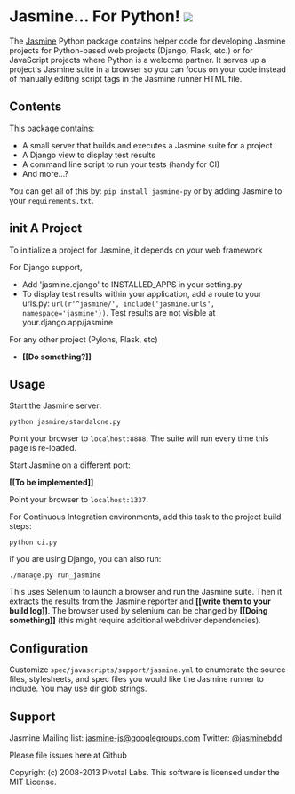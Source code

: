 # Jasmine... For Python! <a title="Build at Travis CI" href="https://travis-ci.org/pivotal/jasmine-py"><img src="https://api.travis-ci.org/pivotal/jasmine-py.png" /></a>

The [Jasmine](http://github.com/pivotal/jasmine) Python package contains helper code for developing Jasmine projects for Python-based web projects (Django, Flask, etc.) or for JavaScript projects where Python is a welcome partner. It serves up a project's Jasmine suite in a browser so you can focus on your code instead of manually editing script tags in the Jasmine runner HTML file.

## Contents
This package contains:

* A small server that builds and executes a Jasmine suite for a project
* A Django view to display test results
* A command line script to run your tests (handy for CI)
* And more...?

You can get all of this by: `pip install jasmine-py` or by adding Jasmine to your `requirements.txt`.

## __init__ A Project

To initialize a project for Jasmine, it depends on your web framework

For Django support,

* Add 'jasmine.django' to INSTALLED_APPS in your setting.py
* To display test results within your application, add a route to your urls.py: `url(r'^jasmine/', include('jasmine.urls', namespace='jasmine'))`. Test results are not visible at your.django.app/jasmine

For any other project (Pylons, Flask, etc)

* **[[Do something?]]**

## Usage

Start the Jasmine server:

`python jasmine/standalone.py`

Point your browser to `localhost:8888`. The suite will run every time this page is re-loaded.

Start Jasmine on a different port:

**[[To be implemented]]**

Point your browser to `localhost:1337`.

For Continuous Integration environments, add this task to the project build steps:

`python ci.py`

if you are using Django, you can also run:

`./manage.py run_jasmine`

This uses Selenium to launch a browser and run the Jasmine suite. Then it extracts the results from the Jasmine reporter and **[[write them to your build log]]**. The browser used by selenium can be changed by **[[Doing something]]** (this might require additional webdriver dependencies).

## Configuration

Customize `spec/javascripts/support/jasmine.yml` to enumerate the source files, stylesheets, and spec files you would like the Jasmine runner to include.
You may use dir glob strings.

## Support

Jasmine Mailing list: [jasmine-js@googlegroups.com](mailto:jasmine-js@googlegroups.com)
Twitter: [@jasminebdd](http://twitter.com/jasminebdd)

Please file issues here at Github

Copyright (c) 2008-2013 Pivotal Labs. This software is licensed under the MIT License.
